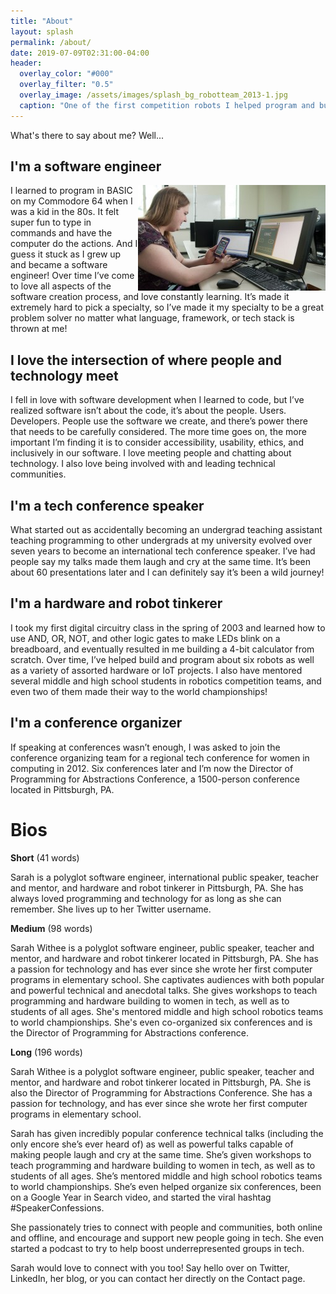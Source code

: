 ```yaml
---
title: "About"
layout: splash
permalink: /about/
date: 2019-07-09T02:31:00-04:00
header:
  overlay_color: "#000"
  overlay_filter: "0.5"
  overlay_image: /assets/images/splash_bg_robotteam_2013-1.jpg
  caption: "One of the first competition robots I helped program and build in 2013"
---
```


What's there to say about me? Well...

## I'm a software engineer

<img src="/assets/images/sarah-mobile-app-umkc.jpg" style="float: right;" alt="Sarah working on a mobile app" />
I learned to program in BASIC on my Commodore 64 when I was a kid in the 80s. It felt super fun to type in commands and 
have the computer do the actions. And I guess it stuck as I grew up and became a software engineer! Over time I’ve come 
to love all aspects of the software creation process, and love constantly learning. It’s made it extremely hard to pick 
a specialty, so I’ve made it my specialty to be a great problem solver no matter what language, framework, or tech 
stack is thrown at me!

## I love the intersection of where people and technology meet

I fell in love with software development when I learned to code, but I’ve realized software isn’t about the code, it’s 
about the people. Users. Developers. People use the software we create, and there’s power there that needs to be 
carefully considered. The more time goes on, the more important I’m finding it is to consider accessibility, usability, 
ethics, and inclusively in our software. I love meeting people and chatting about technology. I also love being 
involved with and leading technical communities.

## I'm a tech conference speaker

What started out as accidentally becoming an undergrad teaching assistant teaching programming to other undergrads at 
my university evolved over seven years to become an international tech conference speaker. I’ve had people say my talks 
made them laugh and cry at the same time. It’s been about 60 presentations later and I can definitely say it’s been a 
wild journey!

## I'm a hardware and robot tinkerer

I took my first digital circuitry class in the spring of 2003 and learned how to use AND, OR, NOT, and other logic 
gates to make LEDs blink on a breadboard, and eventually resulted in me building a 4-bit calculator from scratch. Over 
time, I’ve helped build and program about six robots as well as a variety of assorted hardware or IoT projects. I also 
have mentored several middle and high school students in robotics competition teams, and even two of them made their 
way to the world championships!

## I'm a conference organizer

If speaking at conferences wasn’t enough, I was asked to join the conference organizing team for a regional tech 
conference for women in computing in 2012. Six conferences later and I’m now the Director of Programming for 
Abstractions Conference, a 1500-person conference located in Pittsburgh, PA.

# Bios

**Short** (41 words)

Sarah is a polyglot software engineer, international public speaker, teacher and mentor, and hardware and robot 
tinkerer in Pittsburgh, PA. She has always loved programming and technology for as long as she can remember. She lives 
up to her Twitter username.

**Medium** (98 words)

Sarah Withee is a polyglot software engineer, public speaker, teacher and mentor, and hardware and robot tinkerer 
located in Pittsburgh, PA. She has a passion for technology and has ever since she wrote her first computer programs 
in elementary school. She captivates audiences with both popular and powerful technical and anecdotal talks. She gives 
workshops to teach programming and hardware building to women in tech, as well as to students of all ages. She's 
mentored middle and high school robotics teams to world championships. She's even co-organized six conferences and is 
the Director of Programming for Abstractions conference. 

**Long** (196 words)

Sarah Withee is a polyglot software engineer, public speaker, teacher and mentor, and hardware and robot tinkerer 
located in Pittsburgh, PA. She is also the Director of Programming for Abstractions Conference. She has a passion for 
technology, and has ever since she wrote her first computer programs in elementary school.

Sarah has given incredibly popular conference technical talks (including the only encore she’s ever heard of) as well 
as powerful talks capable of making people laugh and cry at the same time. She’s given workshops to teach programming 
and hardware building to women in tech, as well as to students of all ages. She’s mentored middle and high school 
robotics teams to world championships. She’s even helped organize six conferences, been on a Google Year in Search 
video, and started the viral hashtag #SpeakerConfessions.

She passionately tries to connect with people and communities, both online and offline, and encourage and support new 
people going in tech. She even started a podcast to try to help boost underrepresented groups in tech.

Sarah would love to connect with you too! Say hello over on Twitter, LinkedIn, her blog, or you can contact her 
directly on the Contact page.
